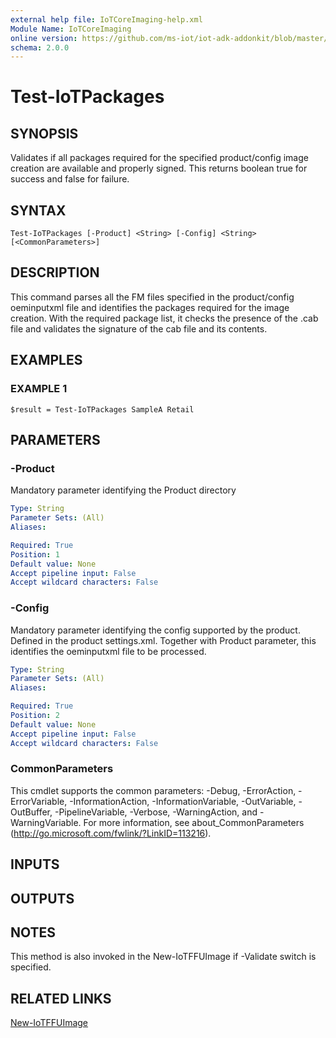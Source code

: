 ```yaml
---
external help file: IoTCoreImaging-help.xml
Module Name: IoTCoreImaging
online version: https://github.com/ms-iot/iot-adk-addonkit/blob/master/Tools/IoTCoreImaging/Docs/Test-IoTPackages.md
schema: 2.0.0
---
```


# Test-IoTPackages

## SYNOPSIS
Validates if all packages required for the specified product/config image creation are available and properly signed.
This returns boolean true for success and false for failure.

## SYNTAX

```
Test-IoTPackages [-Product] <String> [-Config] <String> [<CommonParameters>]
```

## DESCRIPTION
This command parses all the FM files specified in the product/config oeminputxml file and identifies the packages required for the image creation.
With the required package list, it checks the presence of the .cab file and validates the signature of the cab file and its contents.

## EXAMPLES

### EXAMPLE 1
```
$result = Test-IoTPackages SampleA Retail
```

## PARAMETERS

### -Product
Mandatory parameter identifying the Product directory

```yaml
Type: String
Parameter Sets: (All)
Aliases:

Required: True
Position: 1
Default value: None
Accept pipeline input: False
Accept wildcard characters: False
```

### -Config
Mandatory parameter identifying the config supported by the product.
Defined in the product settings.xml.
Together with Product parameter, this identifies the oeminputxml file to be processed.

```yaml
Type: String
Parameter Sets: (All)
Aliases:

Required: True
Position: 2
Default value: None
Accept pipeline input: False
Accept wildcard characters: False
```

### CommonParameters
This cmdlet supports the common parameters: -Debug, -ErrorAction, -ErrorVariable, -InformationAction, -InformationVariable, -OutVariable, -OutBuffer, -PipelineVariable, -Verbose, -WarningAction, and -WarningVariable.
For more information, see about_CommonParameters (http://go.microsoft.com/fwlink/?LinkID=113216).

## INPUTS

## OUTPUTS

## NOTES
This method is also invoked in the New-IoTFFUImage if -Validate switch is specified.

## RELATED LINKS

[New-IoTFFUImage](New-IoTFFUImage.md)

